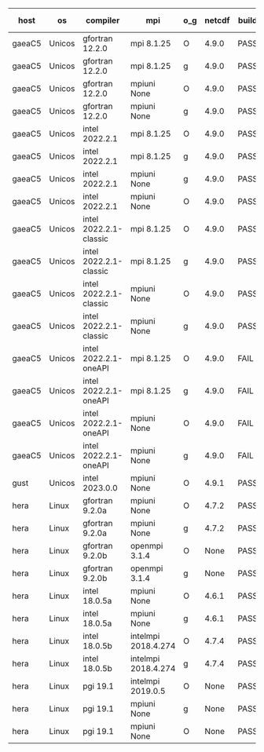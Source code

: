 

| host     | os       | compiler                              | mpi                      | o_g        | netcdf        | build       | u_pass          | u_fail          | s_pass            | s_fail            | e_pass             | e_fail             | nuopc_pass       | nuopc_fail       | artifacts link          |
|----------|----------|---------------------------------------|--------------------------|------------|---------------|-------------|-----------------|-----------------|-------------------|-------------------|--------------------|--------------------|------------------|------------------|-------------------------|
| gaeaC5 | Unicos | gfortran 12.2.0 | mpi 8.1.25  | O | 4.9.0  | PASS | 13873 | 0 | 49 | 0 | 80 | 0 | 52 | 0 | <a href="https://github.com/esmf-org/esmf-test-artifacts/tree/9c016b683578ca0a0af3c9cb70540cd035942501/v8.4.2/gfortran/12.2.0/O/mpi/8.1.25" target="_blank">9c016b6</a> | 
| gaeaC5 | Unicos | gfortran 12.2.0 | mpi 8.1.25  | g | 4.9.0  | PASS | None | None | None | None | None | None | None | None | <a href="https://github.com/esmf-org/esmf-test-artifacts/tree/84c4728995bb941a9b744dbec6d8cc2924a7e7c4/v8.4.2/gfortran/12.2.0/g/mpi/8.1.25" target="_blank">84c4728</a> | 
| gaeaC5 | Unicos | gfortran 12.2.0 | mpiuni None  | O | 4.9.0  | PASS | 12317 | 0 | 8 | 0 | 43 | 0 | None | None | <a href="https://github.com/esmf-org/esmf-test-artifacts/tree/208d1a563ec5d3a9b0b695f0528d74b9038cdc34/v8.4.2/gfortran/12.2.0/O/mpiuni/None" target="_blank">208d1a5</a> | 
| gaeaC5 | Unicos | gfortran 12.2.0 | mpiuni None  | g | 4.9.0  | PASS | 12317 | 0 | 8 | 0 | 43 | 0 | None | None | <a href="https://github.com/esmf-org/esmf-test-artifacts/tree/ad29faea8d219681f16fe27a9800f6bf1578f940/v8.4.2/gfortran/12.2.0/g/mpiuni/None" target="_blank">ad29fae</a> | 
| gaeaC5 | Unicos | intel 2022.2.1 | mpi 8.1.25  | O | 4.9.0  | PASS | None | None | None | None | None | None | None | None | <a href="https://github.com/esmf-org/esmf-test-artifacts/tree/9f7da11297f39dea9edd0fbdc49ac8f2a35376dd/v8.4.2/intel/2022.2.1/O/mpi/8.1.25" target="_blank">9f7da11</a> | 
| gaeaC5 | Unicos | intel 2022.2.1 | mpi 8.1.25  | g | 4.9.0  | PASS | None | None | None | None | None | None | None | None | <a href="https://github.com/esmf-org/esmf-test-artifacts/tree/48305f1320f314e096591d7c4ee14827988729da/v8.4.2/intel/2022.2.1/g/mpi/8.1.25" target="_blank">48305f1</a> | 
| gaeaC5 | Unicos | intel 2022.2.1 | mpiuni None  | g | 4.9.0  | PASS | 12317 | 0 | 8 | 0 | 43 | 0 | None | None | <a href="https://github.com/esmf-org/esmf-test-artifacts/tree/8f94ec580401c7d3f849cd5d03e00da627418577/v8.4.2/intel/2022.2.1/g/mpiuni/None" target="_blank">8f94ec5</a> | 
| gaeaC5 | Unicos | intel 2022.2.1 | mpiuni None  | O | 4.9.0  | PASS | 12316 | 1 | 8 | 0 | 43 | 0 | None | None | <a href="https://github.com/esmf-org/esmf-test-artifacts/tree/dfac7dac6816ee87f404517837a734179ed341b3/v8.4.2/intel/2022.2.1/O/mpiuni/None" target="_blank">dfac7da</a> | 
| gaeaC5 | Unicos | intel 2022.2.1-classic | mpi 8.1.25  | O | 4.9.0  | PASS | None | None | None | None | None | None | None | None | <a href="https://github.com/esmf-org/esmf-test-artifacts/tree/2ecfc1c66db48965bfca5a9d712ecf0ae70d1cc7/v8.4.2/intel/2022.2.1-classic/O/mpi/8.1.25" target="_blank">2ecfc1c</a> | 
| gaeaC5 | Unicos | intel 2022.2.1-classic | mpi 8.1.25  | g | 4.9.0  | PASS | None | None | None | None | None | None | None | None | <a href="https://github.com/esmf-org/esmf-test-artifacts/tree/c89386f4351a755aa63c6547cf86bebf57626701/v8.4.2/intel/2022.2.1-classic/g/mpi/8.1.25" target="_blank">c89386f</a> | 
| gaeaC5 | Unicos | intel 2022.2.1-classic | mpiuni None  | O | 4.9.0  | PASS | 12317 | 0 | 8 | 0 | 43 | 0 | None | None | <a href="https://github.com/esmf-org/esmf-test-artifacts/tree/f72eed8a8eabde5255e56f938a1cd2017ec62849/v8.4.2/intel/2022.2.1-classic/O/mpiuni/None" target="_blank">f72eed8</a> | 
| gaeaC5 | Unicos | intel 2022.2.1-classic | mpiuni None  | g | 4.9.0  | PASS | 12317 | 0 | 8 | 0 | 43 | 0 | None | None | <a href="https://github.com/esmf-org/esmf-test-artifacts/tree/dd0886e9ce0d41c59d91905f4dc9b94557e2888d/v8.4.2/intel/2022.2.1-classic/g/mpiuni/None" target="_blank">dd0886e</a> | 
| gaeaC5 | Unicos | intel 2022.2.1-oneAPI | mpi 8.1.25  | O | 4.9.0  | FAIL | None | None | None | None | None | None | None | None | <a href="https://github.com/esmf-org/esmf-test-artifacts/tree/ae77272821220dff597bdfc312b623baa4246430/v8.4.2/intel/2022.2.1-oneAPI/O/mpi/8.1.25" target="_blank">ae77272</a> | 
| gaeaC5 | Unicos | intel 2022.2.1-oneAPI | mpi 8.1.25  | g | 4.9.0  | FAIL | None | None | None | None | None | None | None | None | <a href="https://github.com/esmf-org/esmf-test-artifacts/tree/d020c9af8535d947a4109a2d8a270629da8e5d5e/v8.4.2/intel/2022.2.1-oneAPI/g/mpi/8.1.25" target="_blank">d020c9a</a> | 
| gaeaC5 | Unicos | intel 2022.2.1-oneAPI | mpiuni None  | O | 4.9.0  | FAIL | None | None | None | None | None | None | None | None | <a href="https://github.com/esmf-org/esmf-test-artifacts/tree/8f5d59343515dea703def93a02a33dc5c2954bb0/v8.4.2/intel/2022.2.1-oneAPI/O/mpiuni/None" target="_blank">8f5d593</a> | 
| gaeaC5 | Unicos | intel 2022.2.1-oneAPI | mpiuni None  | g | 4.9.0  | FAIL | None | None | None | None | None | None | None | None | <a href="https://github.com/esmf-org/esmf-test-artifacts/tree/46f97293362f79670311a0d24aaffcb083a8527c/v8.4.2/intel/2022.2.1-oneAPI/g/mpiuni/None" target="_blank">46f9729</a> | 
| gust | Unicos | intel 2023.0.0 | mpiuni None  | O | 4.9.1  | PASS | None | None | None | None | None | None | None | None | <a href="https://github.com/esmf-org/esmf-test-artifacts/tree/794435bdd619134980b7f5b6c0fe42d19972f101/v8.4.2/intel/2023.0.0/O/mpiuni/None" target="_blank">794435b</a> | 
| hera | Linux | gfortran 9.2.0a | mpiuni None  | O | 4.7.2  | PASS | 12317 | 0 | 8 | 0 | 43 | 0 | None | None | <a href="https://github.com/esmf-org/esmf-test-artifacts/tree/606ae292976e76b3f5fd7031ef92379d67e4e095/v8.4.2/gfortran/9.2.0a/O/mpiuni/None" target="_blank">606ae29</a> | 
| hera | Linux | gfortran 9.2.0a | mpiuni None  | g | 4.7.2  | PASS | 12317 | 0 | 8 | 0 | 43 | 0 | None | None | <a href="https://github.com/esmf-org/esmf-test-artifacts/tree/8acf8641b835e68775975f52589bcdbf77e3795a/v8.4.2/gfortran/9.2.0a/g/mpiuni/None" target="_blank">8acf864</a> | 
| hera | Linux | gfortran 9.2.0b | openmpi 3.1.4  | O | None  | PASS | 13873 | 0 | 49 | 0 | 80 | 0 | 52 | 0 | <a href="https://github.com/esmf-org/esmf-test-artifacts/tree/be72c46b72d0e69b9c329cd7cef888da7291cbea/v8.4.2/gfortran/9.2.0b/O/openmpi/3.1.4" target="_blank">be72c46</a> | 
| hera | Linux | gfortran 9.2.0b | openmpi 3.1.4  | g | None  | PASS | None | None | None | None | None | None | None | None | <a href="https://github.com/esmf-org/esmf-test-artifacts/tree/22dedb5fba40c64854438721f34bd99d5daa845e/v8.4.2/gfortran/9.2.0b/g/openmpi/3.1.4" target="_blank">22dedb5</a> | 
| hera | Linux | intel 18.0.5a | mpiuni None  | O | 4.6.1  | PASS | None | None | None | None | None | None | None | None | <a href="https://github.com/esmf-org/esmf-test-artifacts/tree/c14514aadb5b5d5f64566a26d1afc05f10793ba6/v8.4.2/intel/18.0.5a/O/mpiuni/None" target="_blank">c14514a</a> | 
| hera | Linux | intel 18.0.5a | mpiuni None  | g | 4.6.1  | PASS | 12317 | 0 | 8 | 0 | 43 | 0 | None | None | <a href="https://github.com/esmf-org/esmf-test-artifacts/tree/1a288bcd65ca749dc9ce6c155771c3e1aa481397/v8.4.2/intel/18.0.5a/g/mpiuni/None" target="_blank">1a288bc</a> | 
| hera | Linux | intel 18.0.5b | intelmpi 2018.4.274  | O | 4.7.4  | PASS | None | None | None | None | None | None | None | None | <a href="https://github.com/esmf-org/esmf-test-artifacts/tree/752fe2ce1b0d46d8d680f46161de4789d6960b7d/v8.4.2/intel/18.0.5b/O/intelmpi/2018.4.274" target="_blank">752fe2c</a> | 
| hera | Linux | intel 18.0.5b | intelmpi 2018.4.274  | g | 4.7.4  | PASS | None | None | None | None | None | None | None | None | <a href="https://github.com/esmf-org/esmf-test-artifacts/tree/c5b112256881dddf4da9a2f8f43965249faca5ed/v8.4.2/intel/18.0.5b/g/intelmpi/2018.4.274" target="_blank">c5b1122</a> | 
| hera | Linux | pgi 19.1 | intelmpi 2019.0.5  | O | None  | PASS | None | None | None | None | None | None | None | None | <a href="https://github.com/esmf-org/esmf-test-artifacts/tree/fe1d62786b2fed3aa978b4256974eb1c26eb9658/v8.4.2/pgi/19.1/O/intelmpi/2019.0.5" target="_blank">fe1d627</a> | 
| hera | Linux | pgi 19.1 | mpiuni None  | g | None  | PASS | None | None | None | None | None | None | None | None | <a href="https://github.com/esmf-org/esmf-test-artifacts/tree/41ea4f1509bc545138e06a17177cbba69cefa87d/v8.4.2/pgi/19.1/g/mpiuni/None" target="_blank">41ea4f1</a> | 
| hera | Linux | pgi 19.1 | mpiuni None  | O | None  | PASS | None | None | None | None | None | None | None | None | <a href="https://github.com/esmf-org/esmf-test-artifacts/tree/ed60bd69565d1b97177cbc7b93473254deaeb944/v8.4.2/pgi/19.1/O/mpiuni/None" target="_blank">ed60bd6</a> | 
